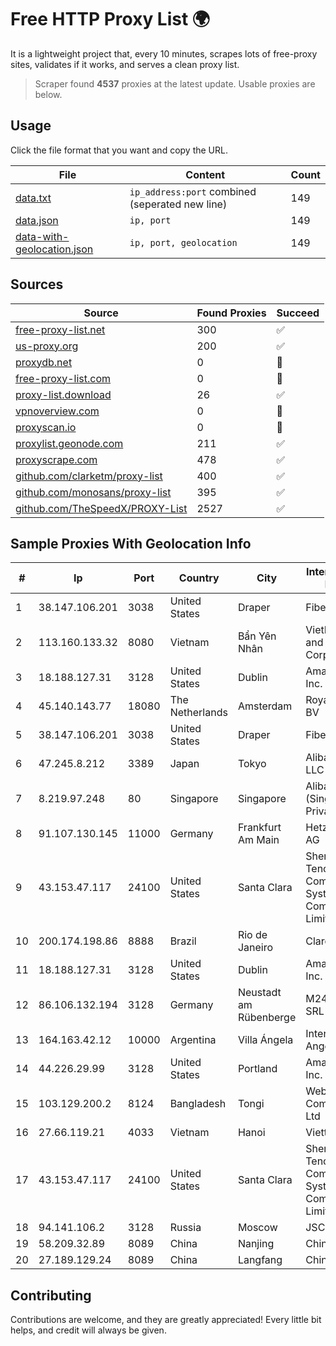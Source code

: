 
# Free HTTP Proxy List 🌍

It is a lightweight project that, every 10 minutes, scrapes lots of free-proxy sites, validates if it works, and serves a clean proxy list.


> Scraper found **4537** proxies at the latest update. Usable proxies are below.

## Usage

Click the file format that you want and copy the URL.


|File|Content|Count|
|----|-------|-----|
|[data.txt](https://raw.githubusercontent.com/themiralay/Proxy-List-World/master/data.txt)|`ip_address:port` combined (seperated new line)|149|
|[data.json](https://raw.githubusercontent.com/themiralay/Proxy-List-World/master/data.json)|`ip, port`|149|
|[data-with-geolocation.json](https://raw.githubusercontent.com/themiralay/Proxy-List-World/master/data-with-geolocation.json)|`ip, port, geolocation`|149|

## Sources

|Source|Found Proxies|Succeed|
|------|-------------|-------|
|[free-proxy-list.net](https://free-proxy-list.net)|300|✅|
|[us-proxy.org](https://www.us-proxy.org)|200|✅|
|[proxydb.net](http://proxydb.net)|0|🚫|
|[free-proxy-list.com](https://free-proxy-list.com/?page=&port=&type%5B%5D=http&type%5B%5D=https&up_time=0&search=Search)|0|🚫|
|[proxy-list.download](https://www.proxy-list.download/HTTP)|26|✅|
|[vpnoverview.com](https://vpnoverview.com/privacy/anonymous-browsing/free-proxy-servers)|0|🚫|
|[proxyscan.io](https://www.proxyscan.io)|0|🚫|
|[proxylist.geonode.com](https://proxylist.geonode.com/api/proxy-list?limit=300&page=1&sort_by=lastChecked&sort_type=desc&protocols=http,https)|211|✅|
|[proxyscrape.com](https://api.proxyscrape.com/v2/?request=displayproxies&protocol=http&timeout=10000&country=all&ssl=all&anonymity=all)|478|✅|
|[github.com/clarketm/proxy-list](https://raw.githubusercontent.com/clarketm/proxy-list/master/proxy-list-raw.txt)|400|✅|
|[github.com/monosans/proxy-list](https://raw.githubusercontent.com/monosans/proxy-list/main/proxies/http.txt)|395|✅|
|[github.com/TheSpeedX/PROXY-List](https://raw.githubusercontent.com/TheSpeedX/PROXY-List/master/http.txt)|2527|✅|


## Sample Proxies With Geolocation Info

|#|Ip|Port|Country|City|Internet Service Provider|
|-|--|----|-------|----|-------------------------|
|1|38.147.106.201|3038|United States|Draper|FiberState, LLC|
|2|113.160.133.32|8080|Vietnam|Bẩn Yên Nhân|VietNam Post and Telecom Corporation|
|3|18.188.127.31|3128|United States|Dublin|Amazon.com, Inc.|
|4|45.140.143.77|18080|The Netherlands|Amsterdam|RoyaleHosting BV|
|5|38.147.106.201|3038|United States|Draper|FiberState, LLC|
|6|47.245.8.212|3389|Japan|Tokyo|Alibaba Cloud LLC|
|7|8.219.97.248|80|Singapore|Singapore|Alibaba Cloud (Singapore) Private Limited|
|8|91.107.130.145|11000|Germany|Frankfurt Am Main|Hetzner Online AG|
|9|43.153.47.117|24100|United States|Santa Clara|Shenzhen Tencent Computer Systems Company Limited|
|10|200.174.198.86|8888|Brazil|Rio de Janeiro|Claro S.A|
|11|18.188.127.31|3128|United States|Dublin|Amazon.com, Inc.|
|12|86.106.132.194|3128|Germany|Neustadt am Rübenberge|M247 Europe SRL|
|13|164.163.42.12|10000|Argentina|Villa Ángela|Interret Villa Angela SRL|
|14|44.226.29.99|3128|United States|Portland|Amazon.com, Inc.|
|15|103.129.200.2|8124|Bangladesh|Tongi|Weblink Communications Ltd|
|16|27.66.119.21|4033|Vietnam|Hanoi|Viettel Group|
|17|43.153.47.117|24100|United States|Santa Clara|Shenzhen Tencent Computer Systems Company Limited|
|18|94.141.106.2|3128|Russia|Moscow|JSC Mastertel|
|19|58.209.32.89|8089|China|Nanjing|China Telecom|
|20|27.189.129.24|8089|China|Langfang|Chinanet|



## Contributing

Contributions are welcome, and they are greatly appreciated! Every
little bit helps, and credit will always be given.

